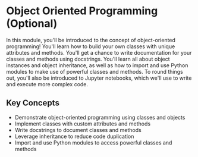 # Object Oriented Programming (Optional)

In this module, you'll be introduced to the concept of object-oriented programming! You'll learn how to build your own classes with unique attributes and methods. You'll get a chance to write documentation for your classes and methods using docstrings. You'll learn all about object instances and object inheritance, as well as how to import and use Python modules to make use of powerful classes and methods. To round things out, you'll also be introduced to Jupyter notebooks, which we'll use to write and execute more complex code.

## Key Concepts

* Demonstrate object-oriented programming using classes and objects
* Implement classes with custom attributes and methods
* Write docstrings to document classes and methods
* Leverage inheritance to reduce code duplication
* Import and use Python modules to access powerful classes and methods